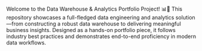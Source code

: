 Welcome to the Data Warehouse & Analytics Portfolio Project! 📊🚀 
This repository showcases a full-fledged data engineering and analytics solution—from constructing a robust data warehouse to delivering meaningful business insights. Designed as a hands-on portfolio piece, it follows industry best practices and demonstrates end-to-end proficiency in modern data workflows.
